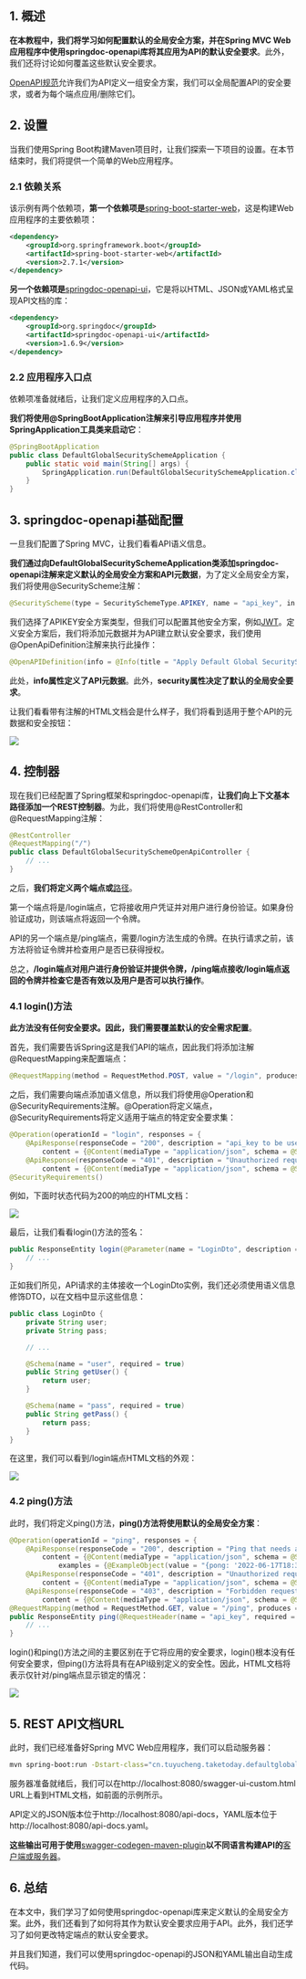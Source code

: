 ## 1. 概述

**在本教程中，我们将学习如何配置默认的全局安全方案，并在Spring MVC Web应用程序中使用springdoc-openapi库将其应用为API的默认安全要求**。此外，我们还将讨论如何覆盖这些默认安全要求。

[OpenAPI规范](https://github.com/OAI/OpenAPI-Specification/tree/3.0.1)允许我们为API定义一组安全方案，我们可以全局配置API的安全要求，或者为每个端点应用/删除它们。

## 2. 设置

当我们使用Spring Boot构建Maven项目时，让我们探索一下项目的设置。在本节结束时，我们将提供一个简单的Web应用程序。

### 2.1 依赖关系

该示例有两个依赖项，**第一个依赖项是**[spring-boot-starter-web](https://mvnrepository.com/artifact/org.springframework.boot/spring-boot-starter-web)，这是构建Web应用程序的主要依赖项：

```xml
<dependency>
    <groupId>org.springframework.boot</groupId>
    <artifactId>spring-boot-starter-web</artifactId>
    <version>2.7.1</version>
</dependency>
```

**另一个依赖项是**[springdoc-openapi-ui](https://mvnrepository.com/artifact/org.springdoc/springdoc-openapi-ui)，它是将以HTML、JSON或YAML格式呈现API文档的库：

```xml
<dependency>
    <groupId>org.springdoc</groupId>
    <artifactId>springdoc-openapi-ui</artifactId>
    <version>1.6.9</version>
</dependency>
```

### 2.2 应用程序入口点

依赖项准备就绪后，让我们定义应用程序的入口点。

**我们将使用@SpringBootApplication注解来引导应用程序并使用SpringApplication工具类来启动它**：

```java
@SpringBootApplication
public class DefaultGlobalSecuritySchemeApplication {
    public static void main(String[] args) {
        SpringApplication.run(DefaultGlobalSecuritySchemeApplication.class, args);
    }
}
```

## 3. springdoc-openapi基础配置

一旦我们配置了Spring MVC，让我们看看API语义信息。

**我们通过向DefaultGlobalSecuritySchemeApplication类添加springdoc-openapi注解来定义默认的全局安全方案和API元数据**，为了定义全局安全方案，我们将使用@SecurityScheme注解：

```java
@SecurityScheme(type = SecuritySchemeType.APIKEY, name = "api_key", in = SecuritySchemeIn.HEADER)
```

我们选择了APIKEY安全方案类型，但我们可以配置其他安全方案，例如[JWT](https://www.baeldung.com/openapi-jwt-authentication)。定义安全方案后，我们将添加元数据并为API建立默认安全要求，我们使用@OpenApiDefinition注解来执行此操作：

```java
@OpenAPIDefinition(info = @Info(title = "Apply Default Global SecurityScheme in springdoc-openapi", version = "1.0.0"), security = {@SecurityRequirement(name = "api_key")})
```

此处，**info属性定义了API元数据**。此外，**security属性决定了默认的全局安全要求**。

让我们看看带有注解的HTML文档会是什么样子，我们将看到适用于整个API的元数据和安全按钮：

<img src="../assets/img_28.png">

## 4. 控制器

现在我们已经配置了Spring框架和springdoc-openapi库，**让我们向上下文基本路径添加一个REST控制器**。为此，我们将使用@RestController和@RequestMapping注解：

```java
@RestController
@RequestMapping("/")
public class DefaultGlobalSecuritySchemeOpenApiController {
    // ...
}
```

之后，**我们将定义两个端点或**[路径](https://swagger.io/docs/specification/paths-and-operations/)。

第一个端点将是/login端点，它将接收用户凭证并对用户进行身份验证。如果身份验证成功，则该端点将返回一个令牌。

API的另一个端点是/ping端点，需要/login方法生成的令牌。在执行请求之前，该方法将验证令牌并检查用户是否已获得授权。

总之，**/login端点对用户进行身份验证并提供令牌，/ping端点接收/login端点返回的令牌并检查它是否有效以及用户是否可以执行操作**。

### 4.1 login()方法

**此方法没有任何安全要求。因此，我们需要覆盖默认的安全需求配置**。

首先，我们需要告诉Spring这是我们API的端点，因此我们将添加注解@RequestMapping来配置端点：

```java
@RequestMapping(method = RequestMethod.POST, value = "/login", produces = {"application/json"}, consumes = {"application/json"})
```

之后，我们需要向端点添加语义信息，所以我们将使用@Operation和@SecurityRequirements注解。@Operation将定义端点，@SecurityRequirements将定义适用于端点的特定安全要求集：

```java
@Operation(operationId = "login", responses = {
	@ApiResponse(responseCode = "200", description = "api_key to be used in the secured-ping entry point", 
		content = {@Content(mediaType = "application/json", schema = @Schema(implementation = TokenDto.class))}),
	@ApiResponse(responseCode = "401", description = "Unauthorized request", 
		content = {@Content(mediaType = "application/json", schema = @Schema(implementation = ApplicationExceptionDto.class))})})
@SecurityRequirements()
```

例如，下面时状态代码为200的响应的HTML文档：

<img src="../assets/img_29.png">

最后，让我们看看login()方法的签名：

```java
public ResponseEntity login(@Parameter(name = "LoginDto", description = "Login") @Valid @RequestBody(required = true) LoginDto loginDto) {
    // ...
}
```

正如我们所见，API请求的主体接收一个LoginDto实例，我们还必须使用语义信息修饰DTO，以在文档中显示这些信息：

```java
public class LoginDto {
    private String user;
    private String pass;

    // ...

    @Schema(name = "user", required = true)
    public String getUser() {
        return user;
    }

    @Schema(name = "pass", required = true)
    public String getPass() {
        return pass;
    }
}
```

在这里，我们可以看到/login端点HTML文档的外观：

<img src="../assets/img_30.png">

### 4.2 ping()方法

此时，我们将定义ping()方法，**ping()方法将使用默认的全局安全方案**：

```java
@Operation(operationId = "ping", responses = {
	@ApiResponse(responseCode = "200", description = "Ping that needs an api_key attribute in the header", 
		content = {@Content(mediaType = "application/json", schema = @Schema(implementation = PingResponseDto.class), 
			examples = {@ExampleObject(value = "{pong: '2022-06-17T18:30:33.465+02:00'}")})}),
	@ApiResponse(responseCode = "401", description = "Unauthorized request", 
		content = {@Content(mediaType = "application/json", schema = @Schema(implementation = ApplicationExceptionDto.class))}),
	@ApiResponse(responseCode = "403", description = "Forbidden request", 
		content = {@Content(mediaType = "application/json", schema = @Schema(implementation = ApplicationExceptionDto.class))})})
@RequestMapping(method = RequestMethod.GET, value = "/ping", produces = { "application/json" })
public ResponseEntity ping(@RequestHeader(name = "api_key", required = false) String api_key) {
    // ...
}
```

login()和ping()方法之间的主要区别在于它将应用的安全要求，login()根本没有任何安全要求，但ping()方法将具有在API级别定义的安全性。因此，HTML文档将表示仅针对/ping端点显示锁定的情况：

<img src="../assets/img_31.png">

## 5. REST API文档URL

此时，我们已经准备好Spring MVC Web应用程序，我们可以启动服务器：

```bash
mvn spring-boot:run -Dstart-class="cn.tuyucheng.taketoday.defaultglobalsecurityscheme.DefaultGlobalSecuritySchemeApplication"
```

服务器准备就绪后，我们可以在http://localhost:8080/swagger-ui-custom.html URL上看到HTML文档，如前面的示例所示。

API定义的JSON版本位于http://localhost:8080/api-docs，YAML版本位于http://localhost:8080/api-docs.yaml。

**这些输出可用于使用**[swagger-codegen-maven-plugin](https://mvnrepository.com/artifact/io.swagger.core.v3)**以不同语言构建API的**[客户端或服务器](https://www.baeldung.com/spring-boot-rest-client-swagger-codegen)。

## 6. 总结

在本文中，我们学习了如何使用springdoc-openapi库来定义默认的全局安全方案。此外，我们还看到了如何将其作为默认安全要求应用于API。此外，我们还学习了如何更改特定端点的默认安全要求。

并且我们知道，我们可以使用springdoc-openapi的JSON和YAML输出自动生成代码。